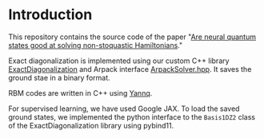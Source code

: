 # Introduction
This repository contains the source code of the paper "[Are neural quantum states good at solving non-stoquastic Hamiltonians](https://arxiv.org/abs/2012.08889)."

Exact diagonalization is implemented using our custom C++ library [ExactDiagonalization](https://github.com/chaeyeunpark/ExactDiagonalization) and Arpack interface [ArpackSolver.hpp](include/ArpackSolver.hpp). It saves the ground stae in a binary format.

RBM codes are written in C++ using [Yannq](https://github.com/chaeyeunpark/Yannq).

For supervised learning, we have used Google JAX. To load the saved ground states, we implemented the python interface to the `Basis1DZ2` class of the ExactDiagonalization library using pybind11.
